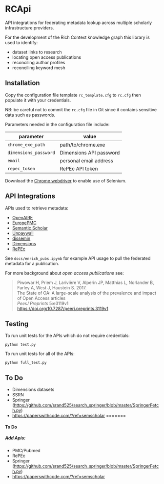 # RCApi

API integrations for federating metadata lookup across multiple
scholarly infrastructure providers.

For the development of the Rich Context knowledge graph this library
is used to identify:

  * dataset links to research
  * locating open access publications
  * reconciling author profiles
  * reconciling keyword mesh


## Installation

Copy the configuration file template `rc_template.cfg` to `rc.cfg`
then populate it with your credentials.

NB: be careful not to commit the `rc.cfg` file in Git since it
contains sensitive data such as passwords.

Parameters needed in the configuration file include:

| parameter | value | 
| --- | --- |
| `chrome_exe_path` | path/to/chrome.exe |
| `dimensions_password` | Dimensions API password |
| `email` | personal email address |
| `repec_token` | RePEc API token |

Download the [Chrome webdriver](https://chromedriver.chromium.org/downloads) 
to enable use of Selenium.


## API Integrations

APIs used to retrieve metadata:

  * [OpenAIRE](https://develop.openaire.eu/)
  * [EuropePMC](https://europepmc.org/RestfulWebService)
  * [Semantic Scholar](http://api.semanticscholar.org/)
  * [Unpaywall](https://unpaywall.org/products/api)
  * [dissemin](https://dissemin.readthedocs.io/en/latest/api.html)
  * [Dimensions](https://docs.dimensions.ai/dsl/api.html)
  * [RePEc](https://ideas.repec.org/api.html)


See `docs/enrich_pubs.ipynb` for example API usage to pull the
federated metadata for a publication.

For more background about *open access publications* see:

> Piwowar H, Priem J, Larivière V, Alperin JP, Matthias L, Norlander B, Farley A, West J, Haustein S. 2017.  
The State of OA: A large-scale analysis of the prevalence and impact of Open Access articles  
*PeerJ Preprints* 5:e3119v1  
<https://doi.org/10.7287/peerj.preprints.3119v1>


## Testing

To run unit tests for the APIs which do not require credentials:

```
python test.py
```

To run unit tests for all of the APIs:

```
python full_test.py
```


## To Do


 * Dimensions datasets
 * SSRN
 * Springer (https://github.com/srand525/search_springer/blob/master/SpringerFetch.py)
 * https://paperswithcode.com/?ref=semscholar
=======
#### To Do
##### Add Apis:
* PMC/Pubmed
* RePEc
* Springer (https://github.com/srand525/search_springer/blob/master/SpringerFetch.py)
* https://paperswithcode.com/?ref=semscholar

